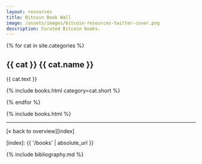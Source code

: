 ```yaml
---
layout: resources
title: Bitcoin Book Wall
image: /assets/images/bitcoin-resources-twitter-cover.png
description: Curated Bitcoin books.
---
```



{% for cat in site.categories %}

## {{ cat }} {{ cat.name }}

{{ cat.text }}

{% include books.html category=cat.short %}

{% endfor %}

{% include books.html %}

---

[« back to overview][index]

[index]: {{ '/books' | absolute_url }}

{% include bibliography.md %}
